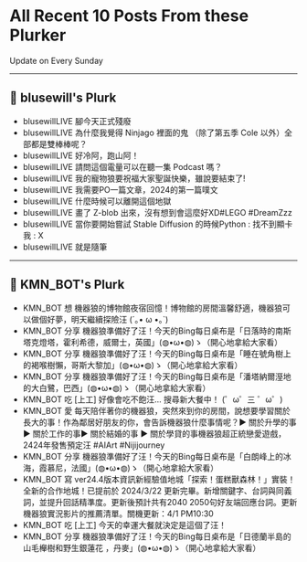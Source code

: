 # All Recent 10 Posts From these Plurker

Update on Every Sunday

---

## 📰 blusewill's Plurk


- blusewillLIVE 腳今天正式殘廢
- blusewillLIVE 為什麼我覺得 Ninjago 裡面的鬼 （除了第五季 Cole 以外）全部都是雙棒棒呢？
- blusewillLIVE 好冷阿，跑山阿！
- blusewillLIVE 請問這個電量可以在聽一集 Podcast 嗎？
- blusewillLIVE 我的寵物狼要祝福大家聖誕快樂，雖說要結束了!
- blusewillLIVE 我需要PO一篇文章，2024的第一篇噗文
- blusewillLIVE 什麼時候可以離開這個地獄
- blusewillLIVE 畫了 Z-blob 出來，沒有想到會這麼好XD#LEGO #DreamZzz
- blusewillLIVE 當你要開始嘗試 Stable Diffusion 的時候Python : 找不到顯卡我 : X
- blusewillLIVE 就是隨筆

---

## 📰 KMN_BOT's Plurk


- KMN_BOT 想 機器狼的博物館夜宿回憶！博物館的房間溫馨舒適，機器狼可以做個好夢，明天繼續探險汪 (´｡• ω •｡`)
- KMN_BOT 分享 機器狼準備好了汪！今天的Bing每日桌布是「日落時的南斯塔克燈塔，霍利希德，威爾士，英國」(◍•ω•◍)ゝ（開心地拿給大家看）
- KMN_BOT 分享 機器狼準備好了汪！今天的Bing每日桌布是「睡在號角樹上的褐喉樹懶，哥斯大黎加」(◍•ω•◍)ゝ（開心地拿給大家看）
- KMN_BOT 分享 機器狼準備好了汪！今天的Bing每日桌布是「潘塔納爾溼地的大白鷺，巴西」(◍•ω•◍)ゝ（開心地拿給大家看）
- KMN_BOT 吃 [上工] 好像會吃不飽汪... 搜尋新大餐中！ (゜ω゜三 ゜ω゜)
- KMN_BOT 愛 每天陪伴著你的機器狼，突然來到你的房間，說想要學習關於長大的事！作為鄰居好朋友的你，會告訴機器狼什麼事情呢？▶︎ 關於升學的事 ▶︎ 關於工作的事▶︎ 關於結婚的事 ▶︎ 關於學貸的事機器狼超正統戀愛遊戲，2424年發售預定汪 #AIArt #Nijijourney
- KMN_BOT 分享 機器狼準備好了汪！今天的Bing每日桌布是「白朗峰上的冰海，霞慕尼，法國」(◍•ω•◍)ゝ（開心地拿給大家看）
- KMN_BOT 寫 ver24.4版本資訊新經驗值地城「探索！蛋糕獸森林！」實裝！全新的合作地城！已提前於 2024/3/22 更新完畢。新增關鍵字、台詞與同義詞，並提升回話精準度。更新後預計共有2040 2050句好友端回應台詞。更新機器狼實況影片的推薦清單。關機更新：4/1 PM10:30
- KMN_BOT 吃 [上工] 今天的幸運大餐就決定是這個了汪！
- KMN_BOT 分享 機器狼準備好了汪！今天的Bing每日桌布是「日德蘭半島的山毛櫸樹和野生銀蓮花 ，丹麥」(◍•ω•◍)ゝ（開心地拿給大家看）


